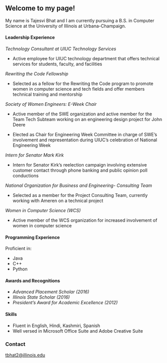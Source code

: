 ## Welcome to my page!

My name is Tajesvi Bhat and I am currently pursuing a B.S. in Computer Science at the University of Illinois
at Urbana-Champaign.

#### Leadership Experience
 _Technology Consultant at UIUC Technology Services_
   - Active employee for UIUC technology department that offers technical services for students,
   faculty, and facilities
   
_Rewriting the Code Fellowship_
  - Selected as a fellow for the Rewriting the Code program to promote women in
  computer science and tech fields and offer members technical training and mentorship 
  
_Society of Women Engineers: E-Week Chair_
   - Active member of the SWE organization and active member for the Team Tech Subteam
     working on an engineering design project for John Deere
     
   - Elected as Chair for Engineering Week Committee in charge of SWE’s involvement and
     representation during UIUC’s celebration of National Engineering Week
     
 _Intern for Senator Mark Kirk_
  - Intern for Senator Kirk’s reelection campaign involving extensive customer contact through
  phone banking and public opinion poll conductions
  
  _National Organization for Business and Engineering- Consulting Team_
   - Selected as a member for the Project Consulting Team, currently working with Ameren on a
     technical project
     
 _Women in Computer Science (WCS)_
  -  Active member of the WCS organization for increased involvement of women in computer
     science
     
#### Programming Experience
Proficient in:
- Java
- C++
- Python

#### Awards and Recognitions
- _Advanced Placement Scholar (2016)_
- _Illinois State Scholar (2016)_
- _President’s Award for Academic Excellence (2012)_

#### Skills
- Fluent in English, Hindi, Kashmiri, Spanish
- Well versed in Microsoft Office Suite and Adobe Creative Suite 

### Contact
tbhat2@illinois.edu
